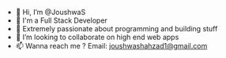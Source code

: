 - 👋 Hi, I’m @JoushwaS
- 👋 I'm a Full Stack  Developer
- 👋 Extremely passionate about programming and building stuff
- 💞️ I’m looking to collaborate on high end web apps
- 📫 Wanna reach me ?
Email: joushwashahzad1@gmail.com

<!---
JoushwaS/JoushwaS is a ✨ special ✨ repository because its `README.md` (this file) appears on your GitHub profile.
You can click the Preview link to take a look at your changes.
--->
